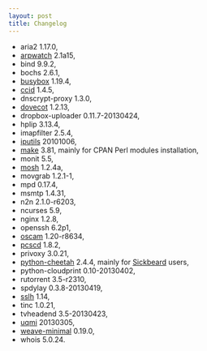 ```yaml
---
layout: post
title: Changelog
---
```


* aria2 1.17.0,
* [arpwatch](http://en.wikipedia.org/wiki/Arpwatch) 2.1a15,
* bind 9.9.2,
* bochs 2.6.1,
* [busybox](http://www.busybox.net/) 1.19.4,
* [ccid](http://pcsclite.alioth.debian.org/ccid.html) 1.4.5,
* dnscrypt-proxy 1.3.0,
* [dovecot](http://www.dovecot.org/) 1.2.13,
* dropbox-uploader 0.11.7-20130424,
* hplip 3.13.4,
* imapfilter 2.5.4,
* [iputils](http://www.skbuff.net/iputils/) 20101006,
* [make](https://www.gnu.org/software/make/) 3.81, mainly for CPAN Perl modules installation,
* monit 5.5,
* [mosh](http://mosh.mit.edu/) 1.2.4a,
* movgrab 1.2.1-1,
* mpd 0.17.4,
* msmtp 1.4.31,
* n2n 2.1.0-r6203,
* ncurses 5.9,
* nginx 1.2.8,
* openssh 6.2p1,
* [oscam](http://www.streamboard.tv:8001/) 1.20-r8634,
* [pcscd](http://www.musclecard.com/index.html) 1.8.2,
* privoxy 3.0.21,
* [python-cheetah](http://www.cheetahtemplate.org/) 2.4.4, mainly for [Sickbeard](http://sickbeard.com/) users,
* python-cloudprint 0.10-20130402,
* rutorrent 3.5-r2310,
* spdylay 0.3.8-20130419,
* [sslh](http://www.rutschle.net/tech/sslh.shtml) 1.14,
* tinc 1.0.21,
* tvheadend 3.5-20130423,
* [uqmi](http://www.rutschle.net/tech/sslh.shtml) 20130305,
* [weave-minimal](https://github.com/posativ/weave-minimal) 0.19.0,
* whois 5.0.24.
